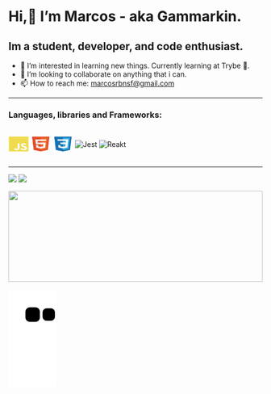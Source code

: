 # Hi,:wave: I’m Marcos - aka Gammarkin.
##  Im a student, developer, and code enthusiast.
- 👀 I’m interested in learning new things. Currently learning at Trybe 🚀.
- 💞️ I’m looking to collaborate on anything that i can.
- 📫 How to reach me: marcosrbnsf@gmail.com


<!---
Gammarkin/Gammarkin is a ✨ special ✨ repository because its `README.md` (this file) appears on your GitHub profile.
You can click the Preview link to take a look at your changes.
--->
 ---
### Languages, libraries and Frameworks:
<div style="display: inline_block"><br>
  <img align="center" alt="Js" height="30" width="40" src="https://raw.githubusercontent.com/devicons/devicon/master/icons/javascript/javascript-plain.svg">
  <img align="center" alt="HTML" height="30" width="40" src="https://raw.githubusercontent.com/devicons/devicon/master/icons/html5/html5-original.svg">
  <img align="center" alt="CSS" height="30" width="40" src="https://raw.githubusercontent.com/devicons/devicon/master/icons/css3/css3-original.svg">
  <!--- <img align="center" alt="Python" height="30" width="40" src="https://raw.githubusercontent.com/devicons/devicon/master/icons/python/python-original.svg"> --->
  <img align="center" alt="Jest" height="30" width="40" src="https://symbols.getvecta.com/stencil_85/20_jest-icon.aff64ab210.svg">
 <!--- <img align="center" alt="bootstrap" height="30" width="40" src="https://getbootstrap.com.br/docs/4.1/assets/img/bootstrap-stack.png">--->
  <img align="center" alt="Reakt" height="30" width="40" src="https://upload.wikimedia.org/wikipedia/commons/thumb/a/a7/React-icon.svg/1200px-React-icon.svg.png">
  
  ##
 
 ---
  <a href = "mailto:marcosrbnsf@gmail.com"><img src="https://img.shields.io/badge/-Gmail-%23333?style=for-the-badge&logo=gmail&logoColor=white" target="_blank"></a>
  <a href="https://www.linkedin.com/in/mknmarcosfilho" target="_blank"><img src="https://img.shields.io/badge/-LinkedIn-%230077B5?style=for-the-badge&logo=linkedin&logoColor=white" target="_blank"></a> 
  
  <div display="flex">
  <img height="180em" width="100%" src="https://github-readme-stats.vercel.app/api/top-langs/?username=Gammarkin&layout=compact&langs_count=7&theme=dark"/>
 </div>
 
 ![Snake animation](https://github.com/Gammarkin/Gammarkin/blob/output/github-contribution-grid-snake.svg)
</div>

